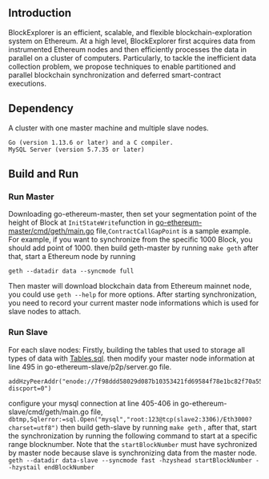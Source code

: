 ## Introduction
BlockExplorer is an efficient, scalable, and flexible blockchain-exploration system on Ethereum. At a high level, BlockExplorer first acquires data from instrumented Ethereum nodes and then efficiently processes the data in parallel on a cluster of computers. Particularly, to tackle the inefficient data collection problem, we propose techniques to enable partitioned and parallel blockchain synchronization and deferred smart-contract executions.
## Dependency
A cluster with one master machine and multiple slave nodes. 
```
Go (version 1.13.6 or later) and a C compiler.
MySQL Server (version 5.7.35 or later)
```
## Build and Run

### Run Master
Downloading go-ethereum-master, then set your segmentation point of the height of Block at ```InitStateWrite```function in [go-ethereum-master/cmd/geth/main.go](https://gitee.com/Rainshyabc/block-explorer-geth-master/blob/master/cmd/geth/main.go) file,```ContractCallGapPoint``` is a sample example. For example, if you want to synchronize from the specific 1000 Block, you should add point of 1000. 
then build geth-master by running
```make geth```
after that, start a Ethereum node by running
```
geth --datadir data --syncmode full
```
Then master will download blockchain data from Ethereum mainnet node, you could use ```geth --help``` for more options.
After starting synchronization,  you need to record your current master node informations which is used for slave nodes to attach.

### Run Slave
For each slave nodes:
Firstly, building the tables that used to storage all types of data with [Tables.sql](./block-explorer-geth-slave/Tables.sql).
then modify your master node information at line 495 in go-ethereum-slave/p2p/server.go file.
```	
addHzyPeerAddr("enode://7f98ddd58029d087b10353421fd69584f78e1bc82f70a55890faf8559c25e6f4f0e902e419495c1ec1bf4466b2826d1ff8a4e9ca4d8806a9452111b2950facf7@192.168.1.152:30303?discport=0")
```
configure your mysql connection at line 405-406 in go-ethereum-slave/cmd/geth/main.go file,
```dbtmp,Sqlerror:=sql.Open("mysql","root:123@tcp(slave2:3306)/Eth3000?charset=utf8")```
then build geth-slave by running
```make geth```
, after that, start the synchronization by running the following command to start at a specific range blocknumber. Note that the ```startBlockNumber``` must have sychronized by master node because slave is synchronizing data from the master node.
```geth --datadir data-slave --syncmode fast -hzyshead startBlockNumber --hzystail endBlockNumber```
